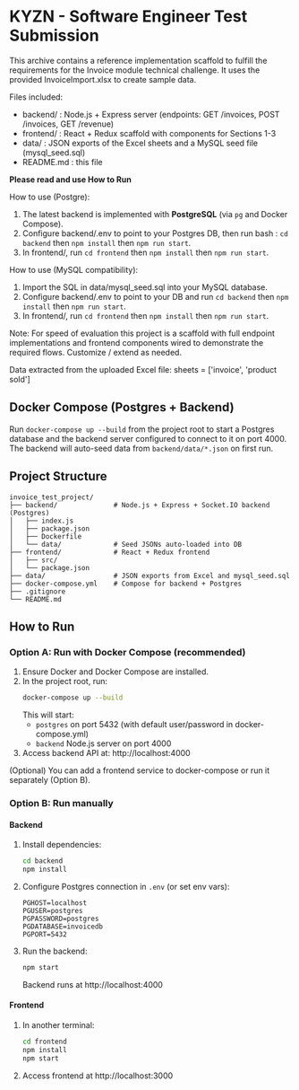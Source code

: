 
KYZN - Software Engineer Test Submission
========================================

This archive contains a reference implementation scaffold to fulfill the requirements
for the Invoice module technical challenge. It uses the provided InvoiceImport.xlsx
to create sample data.

Files included:
- backend/                : Node.js + Express server (endpoints: GET /invoices, POST /invoices, GET /revenue)
- frontend/               : React + Redux scaffold with components for Sections 1-3
- data/                   : JSON exports of the Excel sheets and a MySQL seed file (mysql_seed.sql)
- README.md               : this file


**Please read and use How to Run**

How to use (Postgre):
1. The latest backend is implemented with **PostgreSQL** (via `pg` and Docker Compose).
2. Configure backend/.env to point to your Postgres DB, then run bash :
`cd backend` then `npm install` then `npm run start`.
3. In frontend/, run `cd frontend` then `npm install` then `npm run start`.

How to use (MySQL compatibility):
1. Import the SQL in data/mysql_seed.sql into your MySQL database.
2. Configure backend/.env to point to your DB and run `cd backend` then `npm install` then `npm run start`.
3. In frontend/, run `cd frontend` then `npm install` then `npm run start`.

Note: For speed of evaluation this project is a scaffold with full endpoint implementations
and frontend components wired to demonstrate the required flows. Customize / extend as needed.

Data extracted from the uploaded Excel file: sheets = ['invoice', 'product sold']



## Docker Compose (Postgres + Backend)

Run `docker-compose up --build` from the project root to start a Postgres database and the backend server configured to connect to it on port 4000. The backend will auto-seed data from `backend/data/*.json` on first run.



Project Structure
-----------------
```
invoice_test_project/
├── backend/              # Node.js + Express + Socket.IO backend (Postgres)
│   ├── index.js
│   ├── package.json
│   ├── Dockerfile
│   └── data/             # Seed JSONs auto-loaded into DB
├── frontend/             # React + Redux frontend
│   ├── src/
│   └── package.json
├── data/                 # JSON exports from Excel and mysql_seed.sql
├── docker-compose.yml    # Compose for backend + Postgres
├── .gitignore
└── README.md
```



How to Run
----------

### Option A: Run with Docker Compose (recommended)
1. Ensure Docker and Docker Compose are installed.
2. In the project root, run:
   ```bash
   docker-compose up --build
   ```
   This will start:
   - `postgres` on port 5432 (with default user/password in docker-compose.yml)
   - `backend` Node.js server on port 4000
3. Access backend API at: http://localhost:4000

(Optional) You can add a frontend service to docker-compose or run it separately (Option B).

### Option B: Run manually

#### Backend
1. Install dependencies:
   ```bash
   cd backend
   npm install
   ```
2. Configure Postgres connection in `.env` (or set env vars):
   ```env
   PGHOST=localhost
   PGUSER=postgres
   PGPASSWORD=postgres
   PGDATABASE=invoicedb
   PGPORT=5432
   ```
3. Run the backend:
   ```bash
   npm start
   ```
   Backend runs at http://localhost:4000

#### Frontend
1. In another terminal:
   ```bash
   cd frontend
   npm install
   npm start
   ```
2. Access frontend at http://localhost:3000

